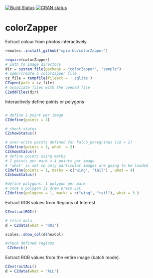 [![Build Status](https://travis-ci.org/mpio-be/colorZapper.svg?branch=master)](https://travis-ci.org/mpio-be/colorZapper)
[![CRAN status](https://www.r-pkg.org/badges/version/colorZapper)](https://cran.r-project.org/package=colorZapper)


colorZapper
===========
Extract colour from photos interactively.

```R
remotes::install_github("mpio-be/colorZapper")
```

```R
require(colorZapper)
# path to image directory
dir = system.file(package = "colorZapper", "sample")
# open/create a colorZapper file
cz_file = tempfile(fileext = '.sqlite')
CZopen(path = cz_file)
# associate files with the opened file
CZaddFiles(dir)
```

Interactively define points or polygons
```R

# define 1 point per image
CZdefine(points = 1)

# check status
CZshowStatus()

# over-write points defined for Falco_peregrinus (id = 2)
CZdefine(points = 1, what  = 2)
CZshowStatus()
# define points using marks
# 2 points per mark = 4 points per image
# 'what' is set so only particular images are going to be loaded
CZdefine(points = 1, marks = c("wing", "tail") , what = 4)
CZshowStatus()

#define polygons: 1 polygon per mark
# once a polygon is drew press ESC 
CZdefine(polygons = 1, marks = c("wing", "tail"), what = 3 )
```

Extract RGB values from Regions of Interest
```R
CZextractROI()

# fetch data
d = CZdata(what = 'ROI')

scales::show_col(d$hexCol)

#check defined regions
 CZcheck()
```

Extract RGB values from the entire image (batch mode).
```R
CZextractALL()
d = CZdata(what = 'ALL')
```















